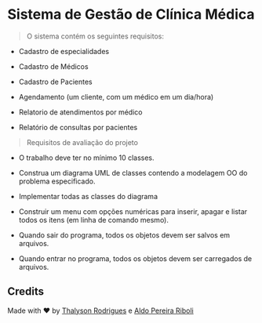 # Sistema de Gestão de Clínica Médica 

> O sistema contém os seguintes requisitos:

* Cadastro de especialidades

* Cadastro de Médicos

* Cadastro de Pacientes 

* Agendamento (um cliente, com um médico em um dia/hora)

* Relatorio de atendimentos por médico 

* Relatório de consultas por pacientes

> Requisitos de avaliação do projeto

* O trabalho deve ter no mínimo 10 classes.

* Construa um diagrama UML de classes contendo a modelagem OO do problema especificado.

* Implementar todas as classes do diagrama

* Construir um menu com opções numéricas para inserir, apagar e listar todos os itens (em linha de comando mesmo).

* Quando sair do programa, todos os objetos devem ser salvos em arquivos.

* Quando entrar no programa, todos os objetos devem ser carregados de arquivos.

## Credits

Made with ♥ by [Thalyson Rodrigues](https://www.linkedin.com/in/thalysonrodrigues/) e [Aldo Pereira Riboli](https://www.linkedin.com/in/aldo-riboli-35894665/)